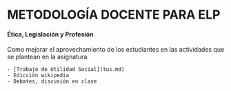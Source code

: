 # METODOLOGÍA DOCENTE PARA ELP

#### Ética, Legislación y Profesión

Como mejorar el aprovechamiento de los estudiantes en las actividades que se plantean en la asignatura.

    - [Trabajo de Utilidad Social](tus.md)
    - Edicción wikipedia
    - Debates, discusión en clase
